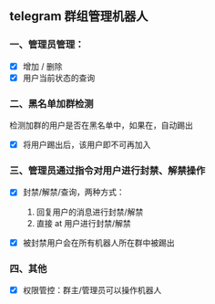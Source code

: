 ## telegram 群组管理机器人

### 一、管理员管理：
- [x] 增加 / 删除
- [x] 用户当前状态的查询

### 二、黑名单加群检测
检测加群的用户是否在黑名单中，如果在，自动踢出    
- [x] 将用户踢出后，该用户即不可再加入 

### 三、管理员通过指令对用户进行封禁、解禁操作
- [x] 封禁/解禁/查询，两种方式：
   1. 回复用户的消息进行封禁/解禁
   2. 直接 at 用户进行封禁/解禁

- [x] 被封禁用户会在所有机器人所在群中被踢出
 
### 四、其他
- [x] 权限管控：群主/管理员可以操作机器人


